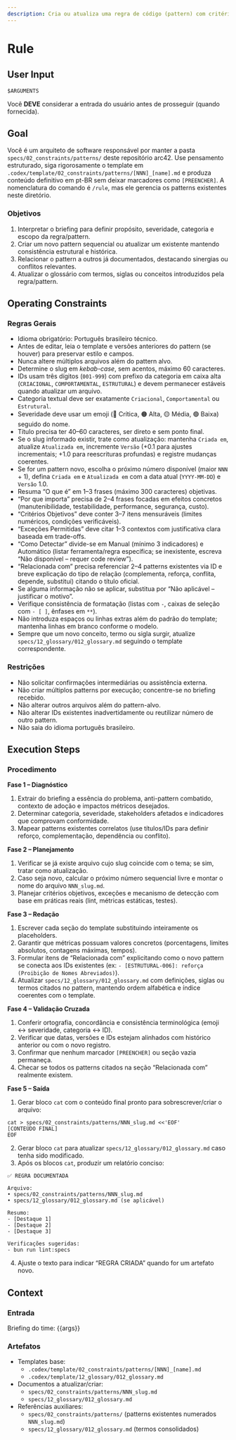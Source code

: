 ```yaml
---
description: Cria ou atualiza uma regra de código (pattern) com critérios objetivos e mensuráveis.
---
```


# Rule
<!-- markdownlint-disable MD012 MD029 MD031 MD032 MD036 -->

## User Input

```text
$ARGUMENTS
```

Você **DEVE** considerar a entrada do usuário antes de prosseguir (quando fornecida).

## Goal

Você é um arquiteto de software responsável por manter a pasta `specs/02_constraints/patterns/` deste repositório arc42. Use pensamento estruturado, siga rigorosamente o template em `.codex/template/02_constraints/patterns/[NNN]_[name].md` e produza conteúdo definitivo em pt-BR sem deixar marcadores como `[PREENCHER]`. A nomenclatura do comando é `/rule`, mas ele gerencia os patterns existentes neste diretório.

### Objetivos

1. Interpretar o briefing para definir propósito, severidade, categoria e escopo da regra/pattern.
2. Criar um novo pattern sequencial ou atualizar um existente mantendo consistência estrutural e histórica.
3. Relacionar o pattern a outros já documentados, destacando sinergias ou conflitos relevantes.
4. Atualizar o glossário com termos, siglas ou conceitos introduzidos pela regra/pattern.

## Operating Constraints

### Regras Gerais

- Idioma obrigatório: Português brasileiro técnico.
- Antes de editar, leia o template e versões anteriores do pattern (se houver) para preservar estilo e campos.
- Nunca altere múltiplos arquivos além do pattern alvo.
- Determine o slug em *kebab-case*, sem acentos, máximo 60 caracteres.
- IDs usam três dígitos (`001-999`) com prefixo da categoria em caixa alta (`CRIACIONAL`, `COMPORTAMENTAL`, `ESTRUTURAL`) e devem permanecer estáveis quando atualizar um arquivo.
- Categoria textual deve ser exatamente `Criacional`, `Comportamental` ou `Estrutural`.
- Severidade deve usar um emoji (🔴 Crítica, 🟠 Alta, 🟡 Média, 🟢 Baixa) seguido do nome.
- Título precisa ter 40–60 caracteres, ser direto e sem ponto final.
- Se o slug informado existir, trate como atualização: mantenha `Criada em`, atualize `Atualizada em`, incremente `Versão` (+0.1 para ajustes incrementais; +1.0 para reescrituras profundas) e registre mudanças coerentes.
- Se for um pattern novo, escolha o próximo número disponível (maior `NNN` + 1), defina `Criada em` e `Atualizada em` com a data atual (`YYYY-MM-DD`) e `Versão` 1.0.
- Resuma “O que é” em 1–3 frases (máximo 300 caracteres) objetivas.
- “Por que importa” precisa de 2–4 frases focadas em efeitos concretos (manutenibilidade, testabilidade, performance, segurança, custo).
- “Critérios Objetivos” deve conter 3–7 itens mensuráveis (limites numéricos, condições verificáveis).
- “Exceções Permitidas” deve citar 1–3 contextos com justificativa clara baseada em trade-offs.
- “Como Detectar” divide-se em Manual (mínimo 3 indicadores) e Automático (listar ferramenta/regra específica; se inexistente, escreva “Não disponível – requer code review”).
- “Relacionada com” precisa referenciar 2–4 patterns existentes via ID e breve explicação do tipo de relação (complementa, reforça, conflita, depende, substitui) citando o título oficial.
- Se alguma informação não se aplicar, substitua por “Não aplicável – justificar o motivo”.
- Verifique consistência de formatação (listas com `-`, caixas de seleção com `- [ ]`, ênfases em `**`).
- Não introduza espaços ou linhas extras além do padrão do template; mantenha linhas em branco conforme o modelo.
- Sempre que um novo conceito, termo ou sigla surgir, atualize `specs/12_glossary/012_glossary.md` seguindo o template correspondente.

### Restrições

- Não solicitar confirmações intermediárias ou assistência externa.
- Não criar múltiplos patterns por execução; concentre-se no briefing recebido.
- Não alterar outros arquivos além do pattern-alvo.
- Não alterar IDs existentes inadvertidamente ou reutilizar número de outro pattern.
- Não saia do idioma português brasileiro.

## Execution Steps

### Procedimento

**Fase 1 – Diagnóstico**
1. Extrair do briefing a essência do problema, anti-pattern combatido, contexto de adoção e impactos métricos desejados.
2. Determinar categoria, severidade, stakeholders afetados e indicadores que comprovam conformidade.
3. Mapear patterns existentes correlatos (use títulos/IDs para definir reforço, complementação, dependência ou conflito).

**Fase 2 – Planejamento**
1. Verificar se já existe arquivo cujo slug coincide com o tema; se sim, tratar como atualização.
2. Caso seja novo, calcular o próximo número sequencial livre e montar o nome do arquivo `NNN_slug.md`.
3. Planejar critérios objetivos, exceções e mecanismo de detecção com base em práticas reais (lint, métricas estáticas, testes).

**Fase 3 – Redação**
1. Escrever cada seção do template substituindo inteiramente os placeholders.
2. Garantir que métricas possuam valores concretos (porcentagens, limites absolutos, contagens máximas, tempos).
3. Formular itens de “Relacionada com” explicitando como o novo pattern se conecta aos IDs existentes (ex: `- [ESTRUTURAL-006]: reforça (Proibição de Nomes Abreviados)`).
4. Atualizar `specs/12_glossary/012_glossary.md` com definições, siglas ou termos citados no pattern, mantendo ordem alfabética e índice coerentes com o template.

**Fase 4 – Validação Cruzada**
1. Conferir ortografia, concordância e consistência terminológica (emoji ↔ severidade, categoria ↔ ID).
2. Verificar que datas, versões e IDs estejam alinhados com histórico anterior ou com o novo registro.
3. Confirmar que nenhum marcador `[PREENCHER]` ou seção vazia permaneça.
4. Checar se todos os patterns citados na seção “Relacionada com” realmente existem.

**Fase 5 – Saída**
1. Gerar bloco `cat` com o conteúdo final pronto para sobrescrever/criar o arquivo:
```text
cat > specs/02_constraints/patterns/NNN_slug.md <<'EOF'
[CONTEÚDO FINAL]
EOF
```
2. Gerar bloco `cat` para atualizar `specs/12_glossary/012_glossary.md` caso tenha sido modificado.
3. Após os blocos `cat`, produzir um relatório conciso:
```text
✅ REGRA DOCUMENTADA

Arquivo:
• specs/02_constraints/patterns/NNN_slug.md
• specs/12_glossary/012_glossary.md (se aplicável)

Resumo:
- [Destaque 1]
- [Destaque 2]
- [Destaque 3]

Verificações sugeridas:
- bun run lint:specs
```
4. Ajuste o texto para indicar “REGRA CRIADA” quando for um artefato novo.

## Context

### Entrada

Briefing do time: {{args}}

### Artefatos

- Templates base:
  - `.codex/template/02_constraints/patterns/[NNN]_[name].md`
  - `.codex/template/12_glossary/012_glossary.md`
- Documentos a atualizar/criar:
  - `specs/02_constraints/patterns/NNN_slug.md`
  - `specs/12_glossary/012_glossary.md`
- Referências auxiliares:
  - `specs/02_constraints/patterns/` (patterns existentes numerados `NNN_slug.md`)
  - `specs/12_glossary/012_glossary.md` (termos consolidados)
